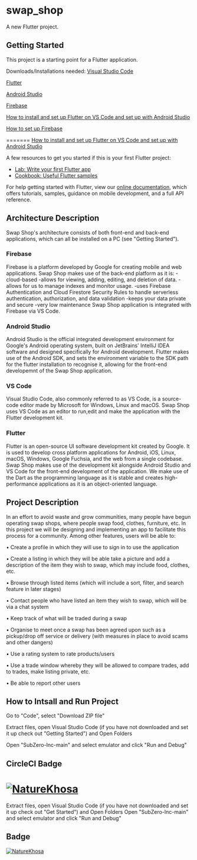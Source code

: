 # swap_shop

A new Flutter project.

## Getting Started

This project is a starting point for a Flutter application.

Downloads/Installations needed:
[Visual Studio Code](https://code.visualstudio.com/)

[Flutter](https://docs.flutter.dev/get-started/install?gclid=EAIaIQobChMI07Sx2tTw9gIVytPtCh2qEggXEAAYASAAEgIe9PD_BwE&gclsrc=aw.ds)

[Android Studio](https://developer.android.com/studio)

[Firebase](https://firebase.google.com/)

[How to install and set up Flutter on VS Code and set up with Android Studio](https://www.youtube.com/watch?v=tun0HUHaDuE)

[How to set up Firebase](https://www.youtube.com/watch?v=QZ_53nSPgPg)

=======
[How to install and set up Flutter on VS Code and set up with Android Studio](https://www.youtube.com/watch?v=tun0HUHaDuE)


A few resources to get you started if this is your first Flutter project:

- [Lab: Write your first Flutter app](https://flutter.dev/docs/get-started/codelab)
- [Cookbook: Useful Flutter samples](https://flutter.dev/docs/cookbook)

For help getting started with Flutter, view our
[online documentation](https://flutter.dev/docs), which offers tutorials,
samples, guidance on mobile development, and a full API reference.


## Architecture Description

Swap Shop's architecture consists of both front-end and back-end applications, which can all be installed on a PC (see "Getting Started").

### Firebase
Firebase is a platform developed by Google for creating mobile and web applications. Swap Shop makes use of the back-end platform as it is:
 -cloud-based
 -allows for viewing, adding, editing, and deletion of data.
 -allows for us to manage indexes and monitor usage.
 -uses Firebase Authentication and Cloud Firestore Security Rules to handle serverless authentication, authorization, and data validation
 -keeps your data private and secure
 -very low maintenance
Swap Shop application is integrated with Firebase via VS Code.

### Android Studio
Android Studio is the official integrated development environment for Google's Android operating system, built on JetBrains' IntelliJ IDEA software and designed specifically for Android development. Flutter makes use of the Android SDK, and sets the environment variable to the SDK path for the flutter installation to recognise it, allowing for the front-end developemnt of the Swap Shop application.

### VS Code
Visual Studio Code, also commonly referred to as VS Code, is a source-code editor made by Microsoft for Windows, Linux and macOS. Swap Shop uses VS Code as an editor to run,edit and make the application with the Flutter development kit.

### Flutter
Flutter is an open-source UI software development kit created by Google. It is used to develop cross platform applications for Android, iOS, Linux, macOS, Windows, Google Fuchsia, and the web from a single codebase. Swap Shop makes use of the development kit alongside Android Studio and VS Code for the front-end development of the application. We make use of the Dart as the programming language as it is stable and creates high-performance applications as it is an object-oriented language.  


## Project Description

In an effort to avoid waste and grow communities, many people have begun operating swap shops, where people swap food, clothes, furniture, etc. In this project we will be designing and implementing an app to facilitate this process for a community. Among other features, users will be able to:

•	Create a profile in which they will use to sign in to use the application

•	Create a listing in which they will be able take a picture and add a description of the item they wish to swap, which may include food, clothes, etc.

•	Browse through listed items (which will include a sort, filter, and search feature in later stages)

•	Contact people who have listed an item they wish to swap, which will be via a chat system

•	Keep track of what will be traded during a swap

•	Organise to meet once a swap has been agreed upon such as a pickup/drop off service or delivery (with measures in place to avoid scams and other dangers)

•	Use a rating system to rate products/users

•	Use a trade window whereby they will be allowed to compare trades, add to trades, make listing private, etc. 

•	Be able to report other users 

## How to Intsall and Run Project

Go to "Code", select "Download ZIP file"


Extract files, open Visual Studio Code (if you have not downloaded and set it up check out "Getting Started") and Open Folders

Open "SubZero-Inc-main" and select emulator and click "Run and Debug"

## CircleCI Badge

[![NatureKhosa](https://img.shields.io/codecov/c/github/NatureKhosa/SubZero-Inc?color=g)](https://img.shields.io/codecov/c/github/NatureKhosa/SubZero-Inc?color=g)
=======
Extract files, open Visual Studio Code (if you have not downloaded and set it up check out "Get Started") and Open Folders
Open "SubZero-Inc-main" and select emulator and click "Run and Debug"

## Badge

[![NatureKhosa](https://circleci.com/gh/NatureKhosa/SubZero-Inc.svg?style=svg)](https://circleci.com/gh/NatureKhosa/SubZero-Inc)

